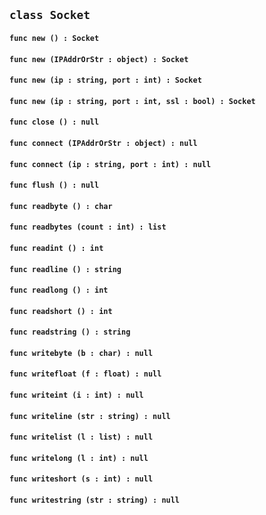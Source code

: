 ## ```class Socket```


#### ```func new () : Socket```

#### ```func new (IPAddrOrStr : object) : Socket```

#### ```func new (ip : string, port : int) : Socket```

#### ```func new (ip : string, port : int, ssl : bool) : Socket```

#### ```func close () : null```

#### ```func connect (IPAddrOrStr : object) : null```

#### ```func connect (ip : string, port : int) : null```

#### ```func flush () : null```

#### ```func readbyte () : char```

#### ```func readbytes (count : int) : list```

#### ```func readint () : int```

#### ```func readline () : string```

#### ```func readlong () : int```

#### ```func readshort () : int```

#### ```func readstring () : string```

#### ```func writebyte (b : char) : null```

#### ```func writefloat (f : float) : null```

#### ```func writeint (i : int) : null```

#### ```func writeline (str : string) : null```

#### ```func writelist (l : list) : null```

#### ```func writelong (l : int) : null```

#### ```func writeshort (s : int) : null```

#### ```func writestring (str : string) : null```

